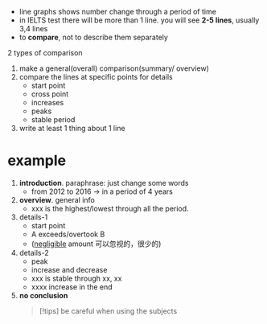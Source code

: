 - line graphs shows number change through a period of time
- in IELTS test there will be more than 1 line. you will see **2-5 lines**, usually 3,4 lines
- to **compare**, not to describe them separately

2 types of comparison

1. make a general(overall) comparison(summary/ overview)
2. compare the lines at specific points for details
   - start point
   - cross point
   - increases
   - peaks
   - stable period
3. write at least 1 thing about 1 line

# example

1. **introduction**. paraphrase: just change some words
   - from 2012 to 2016 -> in a period of 4 years
2. **overview**. general info
   - xxx is the highest/lowest through all the period.
3. details-1
   - start point
   - A exceeds/overtook B
   - (<u>negligible</u> amount 可以忽视的，很少的)
4. details-2
   - peak
   - increase and decrease
   - xxx is stable through xx, xx
   - xxxx increase in the end
5. **no conclusion**
   > [!tips]
   > be careful when using the subjects
